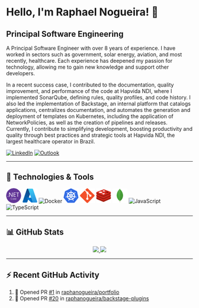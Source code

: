 # Hello, I'm Raphael Nogueira! 👋
## Principal Software Engineering
A Principal Software Engineer with over 8 years of experience. I have worked in sectors such as government, solar energy, aviation, and most recently, healthcare. Each experience has deepened my passion for technology, allowing me to gain new knowledge and support other developers.

In a recent success case, I contributed to the documentation, quality improvement, and performance of the code at Hapvida NDI, where I implemented SonarQube, defining rules, quality profiles, and code history. I also led the implementation of Backstage, an internal platform that catalogs applications, centralizes documentation, and automates the generation and deployment of templates on Kubernetes, including the application of NetworkPolicies, as well as the creation of pipelines and releases. Currently, I contribute to simplifying development, boosting productivity and quality through best practices and strategic tools at Hapvida NDI, the largest healthcare operator in Brazil.

<p align="left">
  <a href="https://www.linkedin.com/in/raphanogueira/" target="_blank"><img src="https://img.shields.io/badge/-LinkedIn-%230077B5?style=for-the-badge&logo=linkedin&logoColor=white" alt="LinkedIn"></a>
  <a href="mailto:raphael_dc1nogueira@hotmail.com.br"><img src="https://img.shields.io/badge/Microsoft_Outlook-0078D4?style=for-the-badge&logo=microsoft-outlook&logoColor=white" alt="Outlook"></a>
</p>

---

## 🚀 Technologies & Tools

<p align="left">
  <img src="https://raw.githubusercontent.com/devicons/devicon/master/icons/dotnetcore/dotnetcore-original.svg" alt=".NET Core" width="40" height="40"/>
  <img src="https://raw.githubusercontent.com/devicons/devicon/master/icons/azure/azure-original.svg" alt="Azure" width="40" height="40"/>
  <img src="https://cdn.jsdelivr.net/gh/devicons/devicon/icons/docker/docker-plain.svg" alt="Docker" width="40" height="40"/>
  <img src="https://raw.githubusercontent.com/devicons/devicon/master/icons/kubernetes/kubernetes-plain.svg" alt="Kubernetes" width="40" height="40"/>
  <img src="https://raw.githubusercontent.com/devicons/devicon/master/icons/git/git-original.svg" alt="Git" width="40" height="40"/>
  <img src="https://raw.githubusercontent.com/devicons/devicon/master/icons/redis/redis-original.svg" alt="Redis" width="40" height="40"/>
  <img src="https://raw.githubusercontent.com/devicons/devicon/master/icons/mongodb/mongodb-original.svg" alt="MongoDB" width="40" height="40"/>
  <img src="https://cdn.jsdelivr.net/gh/devicons/devicon/icons/javascript/javascript-original.svg" alt="JavaScript" width="40" height="40"/>
  <img src="https://cdn.jsdelivr.net/gh/devicons/devicon/icons/typescript/typescript-original.svg" alt="TypeScript" width="40" height="40"/>
</p>

---

## 📊 GitHub Stats

<p align="center">
  <a href="https://github.com/raphanogueira">
    <img height="180em" src="https://github-readme-stats.vercel.app/api?username=raphanogueira&show_icons=true&theme=dracula&include_all_commits=true&count_private=true"/>
    <img height="180em" src="https://github-readme-stats.vercel.app/api/top-langs/?username=raphanogueira&layout=compact&langs_count=8&theme=dracula"/>
  </a>
</p>

---

## ⚡ Recent GitHub Activity

<!--START_SECTION:activity-->
1. 💪 Opened PR [#1](undefined) in [raphanogueira/portfolio](https://github.com/raphanogueira/portfolio)
2. 💪 Opened PR [#20](https://github.com/raphanogueira/backstage-plugins/pull/20) in [raphanogueira/backstage-plugins](https://github.com/raphanogueira/backstage-plugins)
<!--END_SECTION:activity-->
